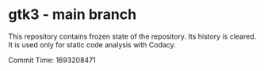 # gtk3 - main branch

This repository contains frozen state of the repository.
Its history is cleared. It is used only for static code
analysis with Codacy.

Commit Time: 1693208471